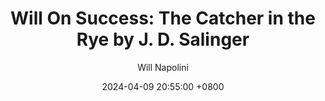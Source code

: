 ---
title: "Will On Success: The Catcher in the Rye by J. D. Salinger"
author: Will Napolini
date: 2024-04-09 20:55:00 +0800
categories: [Mindset, Book-summaries]
tags:
  [
    the-catcher-in-the-rye,
    j-d-salinger,
    classic-novel,
    coming-of-age-story,
    teenage-rebellion,
    holden-caufield,
    postwar-literature,
    american-classics,
    youth-culture,
    literary-fiction,
    1950s-novel,
    teenage-perspective,
    school-setting,
    adolescent-experience,
    bildungsroman,
    alienation,
    phony-vs-authentic,
    new-york-city,
    highschool-life
  ]
image: https://pbs.twimg.com/media/GO183QNWwAAG9pr?format=jpg&name=large
alt: The Catcher in the Rye by J. D. Salinger.
fallback:
  - 
  # Replace with the URL of your backup image
  -
  # Replace with the URL of your backup image
---